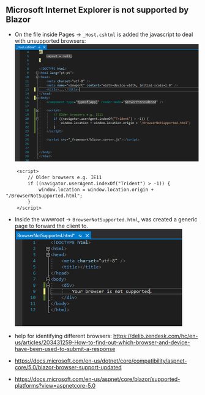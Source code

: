 ## Microsoft Internet Explorer is not supported by Blazor

* On the file inside Pages -> `_Host.cshtml` is added the javascript to deal with unsupported browsers:
![1.png](1.png)
```
    <script>
        // Older browsers e.g. IE11
        if ((navigator.userAgent.indexOf("Trident") > -1)) {
            window.location = window.location.origin + "/BrowserNotSupported.html";
        }
    </script>
```

* Inside the wwwroot -> `BrowserNotSupported.html`, was created a generic page to forward the client to.
![2.png](2.png)

* help for identifying different browsers:
https://delib.zendesk.com/hc/en-us/articles/203431259-How-to-find-out-which-browser-and-device-have-been-used-to-submit-a-response

* https://docs.microsoft.com/en-us/dotnet/core/compatibility/aspnet-core/5.0/blazor-browser-support-updated
* https://docs.microsoft.com/en-us/aspnet/core/blazor/supported-platforms?view=aspnetcore-5.0